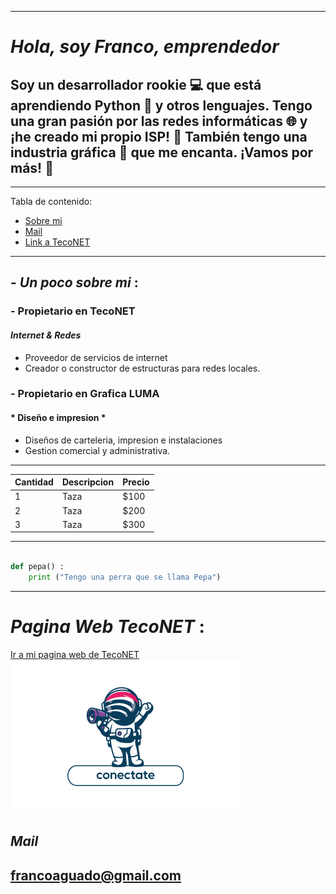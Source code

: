
***
# __*Hola, soy Franco, emprendedor*__
## Soy un desarrollador rookie 💻 que está aprendiendo Python 🐍 y otros lenguajes. Tengo una gran pasión por las redes informáticas 🌐 y ¡he creado mi propio ISP! 🚀 También tengo una industria gráfica 🎨 que me encanta. ¡Vamos por más! 🎉

***
Tabla de contenido:

- [Sobre mi](#poco)
- [Mail](#mail)
- [Link a TecoNET](#web)


***
>
## - *Un poco sobre mi* :
>
### - Propietario en TecoNET
#### *Internet & Redes*
- Proveedor de servicios de internet
- Creador o constructor de estructuras para redes locales.

### - Propietario en Grafica LUMA
#### * Diseño e impresion *
- Diseños de carteleria, impresion e instalaciones
- Gestion comercial y administrativa.
>
***
| Cantidad | Descripcion | Precio |
| -------- | ----------- | ------ |
| 1        | Taza        | $100   |
| 2        | Taza        | $200   |
| 3        | Taza        | $300   |
---

```python

def pepa() :
    print ("Tengo una perra que se llama Pepa")
```


***
# *Pagina Web TecoNET* :
[ Ir a mi pagina web de TecoNET ](https://www.teconet.com.ar)
![ImagenLogo](5.png)

## *Mail*
## francoaguado@gmail.com